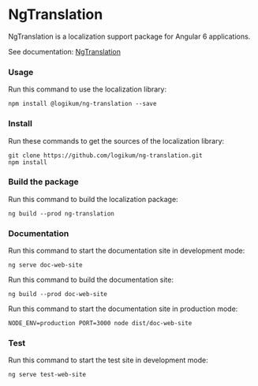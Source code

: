 # NgTranslation

NgTranslation is a localization support package for Angular 6 applications.

See documentation: [NgTranslation](https://ngt.logikum.hu/)

### Usage

Run this command to use the localization library:
```
npm install @logikum/ng-translation --save
```
### Install

Run these commands to get the sources of the localization library:
```
git clone https://github.com/logikum/ng-translation.git
npm install
```
### Build the package

Run this command to build the localization package:
```
ng build --prod ng-translation
```
### Documentation

Run this command to start the documentation site in development mode:
```
ng serve doc-web-site
```
Run this command to build the documentation site:
```
ng build --prod doc-web-site
```
Run this command to start the documentation site in production mode:
```
NODE_ENV=production PORT=3000 node dist/doc-web-site
```
### Test

Run this command to start the test site in development mode:
```
ng serve test-web-site
```
